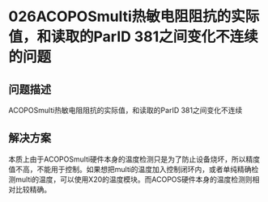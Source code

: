# 026ACOPOSmulti热敏电阻阻抗的实际值，和读取的ParID 381之间变化不连续的问题

## 问题描述
ACOPOSmulti热敏电阻阻抗的实际值，和读取的ParID 381之间变化不连续


## 解决方案
本质上由于ACOPOSmulti硬件本身的温度检测只是为了防止设备烧坏，所以精度值不高，不能用于控制。如果想把multi的温度加入控制闭环内，或者单纯精确检测multi的温度，可以使用X20的温度模块。而ACOPOS硬件本身的温度检测则相对比较精确。